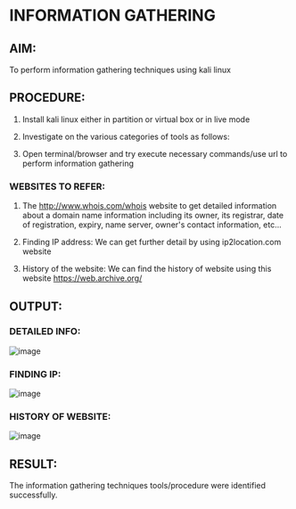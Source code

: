 # INFORMATION GATHERING
## AIM:
To perform information gathering techniques using kali linux 

## PROCEDURE:

1. Install kali linux either in partition or virtual box or in live mode
 
2. Investigate on the various categories of tools as follows: 

3. Open terminal/browser and try execute necessary commands/use url to perform information gathering

### WEBSITES TO REFER:

1. The http://www.whois.com/whois website to get detailed information about a domain name information including its owner, its registrar, date of registration, expiry, name server, owner's contact information, etc...

2. Finding IP address: We can get further detail by using ip2location.com website

3. History of the website: We can find the history of website using this website https://web.archive.org/

## OUTPUT:
### DETAILED INFO:
![image](https://github.com/gpavithra673/InformationGathering/assets/93427264/c5b9b419-50d0-4799-80dd-d1f70ab52bee)

### FINDING IP: 
![image](https://github.com/gpavithra673/InformationGathering/assets/93427264/7c906fd8-1f66-4599-b990-50efa968d839)

### HISTORY OF WEBSITE:
![image](https://github.com/gpavithra673/InformationGathering/assets/93427264/1050721c-29ea-46ff-a991-eee3a42de79c)

## RESULT:
The information gathering techniques tools/procedure were  identified successfully.
